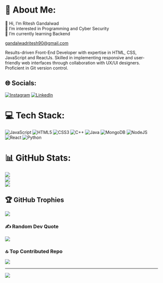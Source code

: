 # 💫 About Me:
👋 Hi, I’m Ritesh Gandalwad<br>👀 I’m interested in Programming and Cyber Security<br>🌱 I’m currently learning Backend<br> 

gandalwadritesh90@gmail.com

Results-driven Front-End Developer with expertise in HTML,
CSS, JavaScript and ReactJs. Skilled in implementing
responsive and user- friendly web interfaces through
collaboration with UX/UI designers. Proficient in Git version
control.


## 🌐 Socials:
[![Instagram](https://img.shields.io/badge/Instagram-%23E4405F.svg?logo=Instagram&logoColor=white)](https://instagram.com/mr_ritesh.r) [![LinkedIn](https://img.shields.io/badge/LinkedIn-%230077B5.svg?logo=linkedin&logoColor=white)](https://linkedin.com/in/ritesh-gandalwad) 

# 💻 Tech Stack:
![JavaScript](https://img.shields.io/badge/javascript-%23323330.svg?style=for-the-badge&logo=javascript&logoColor=%23F7DF1E) ![HTML5](https://img.shields.io/badge/html5-%23E34F26.svg?style=for-the-badge&logo=html5&logoColor=white) ![CSS3](https://img.shields.io/badge/css3-%231572B6.svg?style=for-the-badge&logo=css3&logoColor=white) ![C++](https://img.shields.io/badge/c++-%2300599C.svg?style=for-the-badge&logo=c%2B%2B&logoColor=white) ![Java](https://img.shields.io/badge/java-%23ED8B00.svg?style=for-the-badge&logo=openjdk&logoColor=white) ![MongoDB](https://img.shields.io/badge/MongoDB-%234ea94b.svg?style=for-the-badge&logo=mongodb&logoColor=white) ![NodeJS](https://img.shields.io/badge/node.js-6DA55F?style=for-the-badge&logo=node.js&logoColor=white) ![React](https://img.shields.io/badge/react-%2320232a.svg?style=for-the-badge&logo=react&logoColor=%2361DAFB) ![Python](https://img.shields.io/badge/python-3670A0?style=for-the-badge&logo=python&logoColor=ffdd54)
# 📊 GitHub Stats:
![](https://github-readme-stats.vercel.app/api?username=i-ritesh&theme=dark&hide_border=false&include_all_commits=true&count_private=true)<br/>
![](https://github-readme-streak-stats.herokuapp.com/?user=i-ritesh&theme=dark&hide_border=false)<br/>
![](https://github-readme-stats.vercel.app/api/top-langs/?username=i-ritesh&theme=dark&hide_border=false&include_all_commits=true&count_private=true&layout=compact)

## 🏆 GitHub Trophies
![](https://github-profile-trophy.vercel.app/?username=i-ritesh&theme=radical&no-frame=false&no-bg=false&margin-w=4)

### ✍️ Random Dev Quote
![](https://quotes-github-readme.vercel.app/api?type=horizontal&theme=radical)

### 🔝 Top Contributed Repo
![](https://github-contributor-stats.vercel.app/api?username=i-ritesh&limit=5&theme=dark&combine_all_yearly_contributions=true)

---
[![](https://visitcount.itsvg.in/api?id=i-ritesh&icon=0&color=0)](https://visitcount.itsvg.in)

<!-- Proudly created with GPRM ( https://gprm.itsvg.in ) -->
